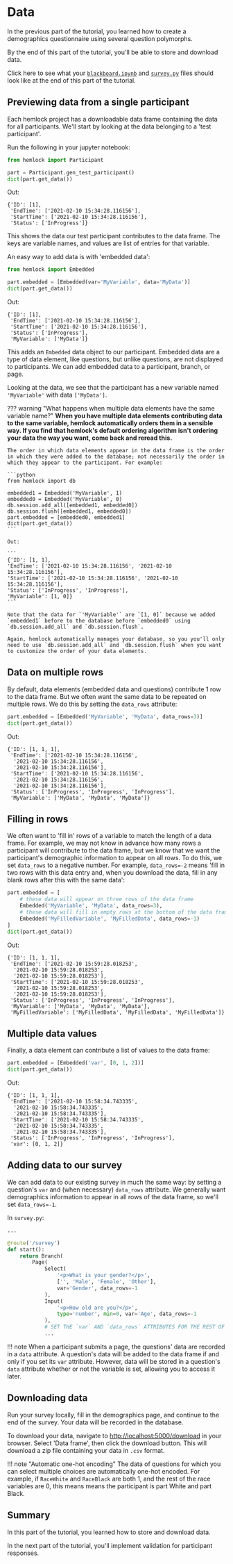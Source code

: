 # Data

In the previous part of the tutorial, you learned how to create a demographics questionnaire using several question polymorphs.

By the end of this part of the tutorial, you'll be able to store and download data.

Click here to see what your <a href="https://github.com/dsbowen/hemlock-tutorial/blob/v0.2/blackboard.ipynb" target="_blank">`blackboard.ipynb`</a> and <a href="https://github.com/dsbowen/hemlock-tutorial/blob/v0.2/survey.py" target="_blank">`survey.py`</a> files should look like at the end of this part of the tutorial.

## Previewing data from a single participant

Each hemlock project has a downloadable data frame containing the data for all participants. We'll start by looking at the data belonging to a 'test participant'.

Run the following in your jupyter notebook:

```python
from hemlock import Participant

part = Participant.gen_test_participant()
dict(part.get_data())
```

Out:

```
{'ID': [1],
 'EndTime': ['2021-02-10 15:34:28.116156'],
 'StartTime': ['2021-02-10 15:34:28.116156'],
 'Status': ['InProgress']}
```

This shows the data our test participant contributes to the data frame. The keys are variable names, and values are list of entries for that variable.

An easy way to add data is with 'embedded data':

```python
from hemlock import Embedded

part.embedded = [Embedded(var='MyVariable', data='MyData')]
dict(part.get_data())
```

Out:

```
{'ID': [1],
 'EndTime': ['2021-02-10 15:34:28.116156'],
 'StartTime': ['2021-02-10 15:34:28.116156'],
 'Status': ['InProgress'],
 'MyVariable': ['MyData']}
```

This adds an `Embedded` data object to our participant. Embedded data are a type of data element, like questions, but unlike questions, are not displayed to participants. We can add embedded data to a participant, branch, or page.

Looking at the data, we see that the participant has a new variable named `'MyVariable'` with data `['MyData']`.

??? warning "What happens when multiple data elements have the same variable name?"
    **When you have multiple data elements contributing data to the same variable, hemlock automatically orders them in a sensible way. If you find that hemlock's default ordering algorithm isn't ordering your data the way you want, come back and reread this.**

    The order in which data elements appear in the data frame is the order in which they were added to the database; not necessarily the order in which they appear to the participant. For example:

    ```python
    from hemlock import db

    embedded1 = Embedded('MyVariable', 1)
    embedded0 = Embedded('MyVariable', 0)
    db.session.add_all([embedded1, embedded0])
    db.session.flush([embedded1, embedded0])
    part.embedded = [embedded0, embedded1]
    dict(part.get_data())
    ```

    Out:

    ```
    {'ID': [1, 1],
    'EndTime': ['2021-02-10 15:34:28.116156', '2021-02-10 15:34:28.116156'],
    'StartTime': ['2021-02-10 15:34:28.116156', '2021-02-10 15:34:28.116156'],
    'Status': ['InProgress', 'InProgress'],
    'MyVariable': [1, 0]}
    ```

    Note that the data for `'MyVariable'` are `[1, 0]` because we added `embedded1` before to the database before `embedded0` using `db.session.add_all` and `db.session.flush`.

    Again, hemlock automatically manages your database, so you you'll only need to use `db.session.add_all` and `db.session.flush` when you want to customize the order of your data elements.

## Data on multiple rows

By default, data elements (embedded data and questions) contribute 1 row to the data frame. But we often want the same data to be repeated on multiple rows. We do this by setting the `data_rows` attribute:

```python
part.embedded = [Embedded('MyVariable', 'MyData', data_rows=3)]
dict(part.get_data())
```

Out:

```
{'ID': [1, 1, 1],
 'EndTime': ['2021-02-10 15:34:28.116156',
  '2021-02-10 15:34:28.116156',
  '2021-02-10 15:34:28.116156'],
 'StartTime': ['2021-02-10 15:34:28.116156',
  '2021-02-10 15:34:28.116156',
  '2021-02-10 15:34:28.116156'],
 'Status': ['InProgress', 'InProgress', 'InProgress'],
 'MyVariable': ['MyData', 'MyData', 'MyData']}
```

## Filling in rows

We often want to 'fill in' rows of a variable to match the length of a data frame. For example, we may not know in advance how many rows a participant will contribute to the data frame, but we know that we want the participant's demographic information to appear on all rows. To do this, we set `data_rows` to a negative number. For example, `data_rows=-2` means 'fill in two rows with this data entry and, when you download the data, fill in any blank rows after this with the same data':

```python
part.embedded = [
    # these data will appear on three rows of the data frame
    Embedded('MyVariable', 'MyData', data_rows=3),
    # these data will fill in empty rows at the bottom of the data frame
    Embedded('MyFilledVariable', 'MyFilledData', data_rows=-1)
]
dict(part.get_data())
```

Out:

```
{'ID': [1, 1, 1],
 'EndTime': ['2021-02-10 15:59:28.018253',
  '2021-02-10 15:59:28.018253',
  '2021-02-10 15:59:28.018253'],
 'StartTime': ['2021-02-10 15:59:28.018253',
  '2021-02-10 15:59:28.018253',
  '2021-02-10 15:59:28.018253'],
 'Status': ['InProgress', 'InProgress', 'InProgress'],
 'MyVariable': ['MyData', 'MyData', 'MyData'],
 'MyFilledVariable': ['MyFilledData', 'MyFilledData', 'MyFilledData']}
```

## Multiple data values

Finally, a data element can contribute a list of values to the data frame:

```python
part.embedded = [Embedded('var', [0, 1, 2])]
dict(part.get_data())
```

Out:

```
{'ID': [1, 1, 1],
 'EndTime': ['2021-02-10 15:58:34.743335',
  '2021-02-10 15:58:34.743335',
  '2021-02-10 15:58:34.743335'],
 'StartTime': ['2021-02-10 15:58:34.743335',
  '2021-02-10 15:58:34.743335',
  '2021-02-10 15:58:34.743335'],
 'Status': ['InProgress', 'InProgress', 'InProgress'],
 'var': [0, 1, 2]}
```

## Adding data to our survey

We can add data to our existing survey in much the same way: by setting a question's `var` and (when necessary) `data_rows` attribute. We generally want demographics information to appear in all rows of the data frame, so we'll set `data_rows=-1`.

In `survey.py`:

```python
...

@route('/survey')
def start():
    return Branch(
        Page(
            Select(
                '<p>What is your gender?</p>',
                ['', 'Male', 'Female', 'Other'],
                var='Gender', data_rows=-1
            ),
            Input(
                '<p>How old are you?</p>',
                type='number', min=0, var='Age', data_rows=-1
            ),
            # SET THE `var` AND `data_rows` ATTRIBUTES FOR THE REST OF THE QUESTIONS
            ...
```

!!! note
    When a participant submits a page, the questions' data are recorded in a `data` attribute. A question's data will be added to the data frame if and only if you set its `var` attribute. However, data will be stored in a question's `data` attribute whether or not the variable is set, allowing you to access it later.

## Downloading data

Run your survey locally, fill in the demographics page, and continue to the end of the survey. Your data will be recorded in the database.

To download your data, navigate to <http://localhost:5000/download> in your browser. Select 'Data frame', then click the download button. This will download a zip file containing your data in `.csv` format.

!!! note "Automatic one-hot encoding"
    The data of questions for which you can select multiple choices are automatically one-hot encoded. For example, if `RaceWhite` and `RaceBlack` are both 1, and the rest of the race variables are 0, this means means the participant is part White and part Black.

## Summary

In this part of the tutorial, you learned how to store and download data.

In the next part of the tutorial, you'll implement validation for participant responses.